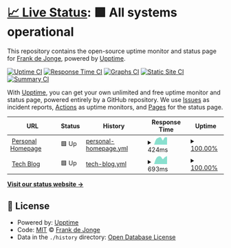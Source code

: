 # [📈 Live Status](https://demo.upptime.js.org): <!--live status--> **🟩 All systems operational**

This repository contains the open-source uptime monitor and status page for [Frank de Jonge](http://blog.frankdejonge.nl/), powered by [Upptime](https://github.com/upptime/upptime).

[![Uptime CI](https://github.com/frankdejonge/uptime-monirots/workflows/Uptime%20CI/badge.svg)](https://github.com/frankdejonge/uptime-monirots/actions?query=workflow%3A%22Uptime+CI%22)
[![Response Time CI](https://github.com/frankdejonge/uptime-monirots/workflows/Response%20Time%20CI/badge.svg)](https://github.com/frankdejonge/uptime-monirots/actions?query=workflow%3A%22Response+Time+CI%22)
[![Graphs CI](https://github.com/frankdejonge/uptime-monirots/workflows/Graphs%20CI/badge.svg)](https://github.com/frankdejonge/uptime-monirots/actions?query=workflow%3A%22Graphs+CI%22)
[![Static Site CI](https://github.com/frankdejonge/uptime-monirots/workflows/Static%20Site%20CI/badge.svg)](https://github.com/frankdejonge/uptime-monirots/actions?query=workflow%3A%22Static+Site+CI%22)
[![Summary CI](https://github.com/frankdejonge/uptime-monirots/workflows/Summary%20CI/badge.svg)](https://github.com/frankdejonge/uptime-monirots/actions?query=workflow%3A%22Summary+CI%22)

With [Upptime](https://upptime.js.org), you can get your own unlimited and free uptime monitor and status page, powered entirely by a GitHub repository. We use [Issues](https://github.com/frankdejonge/uptime-monirots/issues) as incident reports, [Actions](https://github.com/frankdejonge/uptime-monirots/actions) as uptime monitors, and [Pages](https://demo.upptime.js.org) for the status page.

<!--start: status pages-->
<!-- This summary is generated by Upptime (https://github.com/upptime/upptime) -->
<!-- Do not edit this manually, your changes will be overwritten -->
<!-- prettier-ignore -->
| URL | Status | History | Response Time | Uptime |
| --- | ------ | ------- | ------------- | ------ |
| <img alt="" src="https://favicons.githubusercontent.com/frankdejonge.nl" height="13"> [Personal Homepage](https://frankdejonge.nl) | 🟩 Up | [personal-homepage.yml](https://github.com/frankdejonge/uptime-monitors/commits/HEAD/history/personal-homepage.yml) | <details><summary><img alt="Response time graph" src="./graphs/personal-homepage/response-time-week.png" height="20"> 424ms</summary><br><a href="https://status.frankdejonge.nl/history/personal-homepage"><img alt="Response time 424" src="https://img.shields.io/endpoint?url=https%3A%2F%2Fraw.githubusercontent.com%2Ffrankdejonge%2Fuptime-monitors%2FHEAD%2Fapi%2Fpersonal-homepage%2Fresponse-time.json"></a><br><a href="https://status.frankdejonge.nl/history/personal-homepage"><img alt="24-hour response time 424" src="https://img.shields.io/endpoint?url=https%3A%2F%2Fraw.githubusercontent.com%2Ffrankdejonge%2Fuptime-monitors%2FHEAD%2Fapi%2Fpersonal-homepage%2Fresponse-time-day.json"></a><br><a href="https://status.frankdejonge.nl/history/personal-homepage"><img alt="7-day response time 424" src="https://img.shields.io/endpoint?url=https%3A%2F%2Fraw.githubusercontent.com%2Ffrankdejonge%2Fuptime-monitors%2FHEAD%2Fapi%2Fpersonal-homepage%2Fresponse-time-week.json"></a><br><a href="https://status.frankdejonge.nl/history/personal-homepage"><img alt="30-day response time 424" src="https://img.shields.io/endpoint?url=https%3A%2F%2Fraw.githubusercontent.com%2Ffrankdejonge%2Fuptime-monitors%2FHEAD%2Fapi%2Fpersonal-homepage%2Fresponse-time-month.json"></a><br><a href="https://status.frankdejonge.nl/history/personal-homepage"><img alt="1-year response time 424" src="https://img.shields.io/endpoint?url=https%3A%2F%2Fraw.githubusercontent.com%2Ffrankdejonge%2Fuptime-monitors%2FHEAD%2Fapi%2Fpersonal-homepage%2Fresponse-time-year.json"></a></details> | <details><summary><a href="https://status.frankdejonge.nl/history/personal-homepage">100.00%</a></summary><a href="https://status.frankdejonge.nl/history/personal-homepage"><img alt="All-time uptime 100.00%" src="https://img.shields.io/endpoint?url=https%3A%2F%2Fraw.githubusercontent.com%2Ffrankdejonge%2Fuptime-monitors%2FHEAD%2Fapi%2Fpersonal-homepage%2Fuptime.json"></a><br><a href="https://status.frankdejonge.nl/history/personal-homepage"><img alt="24-hour uptime 100.00%" src="https://img.shields.io/endpoint?url=https%3A%2F%2Fraw.githubusercontent.com%2Ffrankdejonge%2Fuptime-monitors%2FHEAD%2Fapi%2Fpersonal-homepage%2Fuptime-day.json"></a><br><a href="https://status.frankdejonge.nl/history/personal-homepage"><img alt="7-day uptime 100.00%" src="https://img.shields.io/endpoint?url=https%3A%2F%2Fraw.githubusercontent.com%2Ffrankdejonge%2Fuptime-monitors%2FHEAD%2Fapi%2Fpersonal-homepage%2Fuptime-week.json"></a><br><a href="https://status.frankdejonge.nl/history/personal-homepage"><img alt="30-day uptime 100.00%" src="https://img.shields.io/endpoint?url=https%3A%2F%2Fraw.githubusercontent.com%2Ffrankdejonge%2Fuptime-monitors%2FHEAD%2Fapi%2Fpersonal-homepage%2Fuptime-month.json"></a><br><a href="https://status.frankdejonge.nl/history/personal-homepage"><img alt="1-year uptime 100.00%" src="https://img.shields.io/endpoint?url=https%3A%2F%2Fraw.githubusercontent.com%2Ffrankdejonge%2Fuptime-monitors%2FHEAD%2Fapi%2Fpersonal-homepage%2Fuptime-year.json"></a></details>
| <img alt="" src="https://favicons.githubusercontent.com/blog.frankdejonge.nl" height="13"> [Tech Blog](https://blog.frankdejonge.nl) | 🟩 Up | [tech-blog.yml](https://github.com/frankdejonge/uptime-monitors/commits/HEAD/history/tech-blog.yml) | <details><summary><img alt="Response time graph" src="./graphs/tech-blog/response-time-week.png" height="20"> 693ms</summary><br><a href="https://status.frankdejonge.nl/history/tech-blog"><img alt="Response time 693" src="https://img.shields.io/endpoint?url=https%3A%2F%2Fraw.githubusercontent.com%2Ffrankdejonge%2Fuptime-monitors%2FHEAD%2Fapi%2Ftech-blog%2Fresponse-time.json"></a><br><a href="https://status.frankdejonge.nl/history/tech-blog"><img alt="24-hour response time 693" src="https://img.shields.io/endpoint?url=https%3A%2F%2Fraw.githubusercontent.com%2Ffrankdejonge%2Fuptime-monitors%2FHEAD%2Fapi%2Ftech-blog%2Fresponse-time-day.json"></a><br><a href="https://status.frankdejonge.nl/history/tech-blog"><img alt="7-day response time 693" src="https://img.shields.io/endpoint?url=https%3A%2F%2Fraw.githubusercontent.com%2Ffrankdejonge%2Fuptime-monitors%2FHEAD%2Fapi%2Ftech-blog%2Fresponse-time-week.json"></a><br><a href="https://status.frankdejonge.nl/history/tech-blog"><img alt="30-day response time 693" src="https://img.shields.io/endpoint?url=https%3A%2F%2Fraw.githubusercontent.com%2Ffrankdejonge%2Fuptime-monitors%2FHEAD%2Fapi%2Ftech-blog%2Fresponse-time-month.json"></a><br><a href="https://status.frankdejonge.nl/history/tech-blog"><img alt="1-year response time 693" src="https://img.shields.io/endpoint?url=https%3A%2F%2Fraw.githubusercontent.com%2Ffrankdejonge%2Fuptime-monitors%2FHEAD%2Fapi%2Ftech-blog%2Fresponse-time-year.json"></a></details> | <details><summary><a href="https://status.frankdejonge.nl/history/tech-blog">100.00%</a></summary><a href="https://status.frankdejonge.nl/history/tech-blog"><img alt="All-time uptime 100.00%" src="https://img.shields.io/endpoint?url=https%3A%2F%2Fraw.githubusercontent.com%2Ffrankdejonge%2Fuptime-monitors%2FHEAD%2Fapi%2Ftech-blog%2Fuptime.json"></a><br><a href="https://status.frankdejonge.nl/history/tech-blog"><img alt="24-hour uptime 100.00%" src="https://img.shields.io/endpoint?url=https%3A%2F%2Fraw.githubusercontent.com%2Ffrankdejonge%2Fuptime-monitors%2FHEAD%2Fapi%2Ftech-blog%2Fuptime-day.json"></a><br><a href="https://status.frankdejonge.nl/history/tech-blog"><img alt="7-day uptime 100.00%" src="https://img.shields.io/endpoint?url=https%3A%2F%2Fraw.githubusercontent.com%2Ffrankdejonge%2Fuptime-monitors%2FHEAD%2Fapi%2Ftech-blog%2Fuptime-week.json"></a><br><a href="https://status.frankdejonge.nl/history/tech-blog"><img alt="30-day uptime 100.00%" src="https://img.shields.io/endpoint?url=https%3A%2F%2Fraw.githubusercontent.com%2Ffrankdejonge%2Fuptime-monitors%2FHEAD%2Fapi%2Ftech-blog%2Fuptime-month.json"></a><br><a href="https://status.frankdejonge.nl/history/tech-blog"><img alt="1-year uptime 100.00%" src="https://img.shields.io/endpoint?url=https%3A%2F%2Fraw.githubusercontent.com%2Ffrankdejonge%2Fuptime-monitors%2FHEAD%2Fapi%2Ftech-blog%2Fuptime-year.json"></a></details>

<!--end: status pages-->

[**Visit our status website →**](https://demo.upptime.js.org)

## 📄 License

- Powered by: [Upptime](https://github.com/upptime/upptime)
- Code: [MIT](./LICENSE) © [Frank de Jonge](http://blog.frankdejonge.nl/)
- Data in the `./history` directory: [Open Database License](https://opendatacommons.org/licenses/odbl/1-0/)
